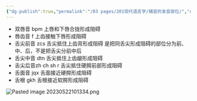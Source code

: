 ```yaml
---
{"dg-publish":true,"permalink":"/03 pages/201现代语言学/辅音的发音部位/","created":"2024-11-30T21:04:24.197+08:00","updated":"2025-03-02T18:58:22.693+08:00"}
---
```



- 双唇音 bpm 上唇和下唇合拢形成阻碍
- 唇齿音 f 上齿接触下唇形成阻碍
- 舌尖前音 zcs 舌尖抵住上齿背形成阻碍
  是把同舌尖形成阻碍的部位分为前、中、后，不是把舌尖分前中后
- 舌尖中音 dtn 舌尖抵住上齿龈形成阻碍
- 舌尖后音zh ch sh r 舌尖抵住硬腭前部形成阻碍
- 舌面音 jqx 舌面接近硬腭形成阻碍
- 舌根 gkh 舌根接近软腭形成阻碍

![Pasted image 20230522101334.png](/img/user/09%20settings/Z%20attachment/Pasted%20image%2020230522101334.png)